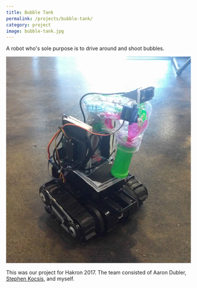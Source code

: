 ```yaml
---
title: Bubble Tank
permalink: /projects/bubble-tank/
category: project
image: bubble-tank.jpg
---
```


A robot who's sole purpose is to drive around and shoot bubbles.

![Bubble Tank](/img/content/bubble-tank/bubble-tank.jpg)

This was our project for Hakron 2017. The team consisted of Aaron Dubler, [Stephen Kocsis](https://www.youtube.com/channel/UCnDsOMp6A68Iyxq26EJ0yPQ), and myself.
